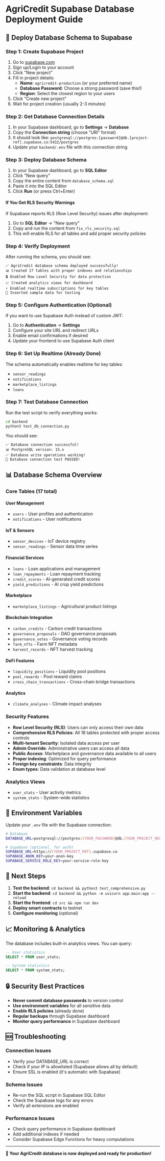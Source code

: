 # AgriCredit Supabase Database Deployment Guide

## 🚀 Deploy Database Schema to Supabase

### Step 1: Create Supabase Project

1. Go to [supabase.com](https://supabase.com)
2. Sign up/Login to your account
3. Click "New project"
4. Fill in project details:
   - **Name**: `agricredit-production` (or your preferred name)
   - **Database Password**: Choose a strong password (save this!)
   - **Region**: Select the closest region to your users
5. Click "Create new project"
6. Wait for project creation (usually 2-3 minutes)

### Step 2: Get Database Connection Details

1. In your Supabase dashboard, go to **Settings** → **Database**
2. Copy the **Connection string** (choose "URI" format)
3. It should look like: `postgresql://postgres:[password]@db.[project-ref].supabase.co:5432/postgres`
4. Update your `backend/.env` file with this connection string

### Step 3: Deploy Database Schema

1. In your Supabase dashboard, go to **SQL Editor**
2. Click "New query"
3. Copy the entire content from `database_schema.sql`
4. Paste it into the SQL Editor
5. Click **Run** (or press Ctrl+Enter)

#### If You Get RLS Security Warnings

If Supabase reports RLS (Row Level Security) issues after deployment:

1. Go to **SQL Editor** → "New query"
2. Copy and run the content from `fix_rls_security.sql`
3. This will enable RLS for all tables and add proper security policies

### Step 4: Verify Deployment

After running the schema, you should see:

```
✅ AgriCredit database schema deployed successfully!
📊 Created 17 tables with proper indexes and relationships
🔒 Enabled Row Level Security for data protection
📈 Created analytics views for dashboard
⚡ Enabled realtime subscriptions for key tables
👤 Inserted sample data for testing
```

### Step 5: Configure Authentication (Optional)

If you want to use Supabase Auth instead of custom JWT:

1. Go to **Authentication** → **Settings**
2. Configure your site URL and redirect URLs
3. Enable email confirmations if desired
4. Update your frontend to use Supabase Auth client

### Step 6: Set Up Realtime (Already Done)

The schema automatically enables realtime for key tables:
- `sensor_readings`
- `notifications`
- `marketplace_listings`
- `loans`

### Step 7: Test Database Connection

Run the test script to verify everything works:

```bash
cd backend
python3 test_db_connection.py
```

You should see:
```
✅ Database connection successful!
📊 PostgreSQL version: 15.x
✅ Database write operations working!
🎉 Database connection test PASSED!
```

## 📊 Database Schema Overview

### Core Tables (17 total)

#### User Management
- `users` - User profiles and authentication
- `notifications` - User notifications

#### IoT & Sensors
- `sensor_devices` - IoT device registry
- `sensor_readings` - Sensor data time series

#### Financial Services
- `loans` - Loan applications and management
- `loan_repayments` - Loan repayment tracking
- `credit_scores` - AI-generated credit scores
- `yield_predictions` - AI crop yield predictions

#### Marketplace
- `marketplace_listings` - Agricultural product listings

#### Blockchain Integration
- `carbon_credits` - Carbon credit transactions
- `governance_proposals` - DAO governance proposals
- `governance_votes` - Governance voting records
- `farm_nfts` - Farm NFT metadata
- `harvest_records` - NFT harvest tracking

#### DeFi Features
- `liquidity_positions` - Liquidity pool positions
- `pool_rewards` - Pool reward claims
- `cross_chain_transactions` - Cross-chain bridge transactions

#### Analytics
- `climate_analyses` - Climate impact analyses

### Security Features

- **Row Level Security (RLS)**: Users can only access their own data
- **Comprehensive RLS Policies**: All 18 tables protected with proper access controls
- **Multi-tenant Security**: Isolated data access per user
- **Admin Override**: Administrative users can access all data
- **Public Access**: Marketplace and governance data available to all users
- **Proper indexing**: Optimized for query performance
- **Foreign key constraints**: Data integrity
- **Enum types**: Data validation at database level

### Analytics Views

- `user_stats` - User activity metrics
- `system_stats` - System-wide statistics

## 🔧 Environment Variables

Update your `.env` file with the Supabase connection:

```bash
# Database
DATABASE_URL=postgresql://postgres:[YOUR_PASSWORD]@db.[YOUR_PROJECT_REF].supabase.co:5432/postgres

# Supabase (optional, for auth)
SUPABASE_URL=https://[YOUR_PROJECT_REF].supabase.co
SUPABASE_ANON_KEY=your-anon-key
SUPABASE_SERVICE_ROLE_KEY=your-service-role-key
```

## 🚀 Next Steps

1. **Test the backend**: `cd backend && python3 test_comprehensive.py`
2. **Start the backend**: `cd backend && python -m uvicorn app.main:app --reload`
3. **Start the frontend**: `cd src && npm run dev`
4. **Deploy smart contracts** to testnet
5. **Configure monitoring** (optional)

## 📈 Monitoring & Analytics

The database includes built-in analytics views. You can query:

```sql
-- User statistics
SELECT * FROM user_stats;

-- System statistics
SELECT * FROM system_stats;
```

## 🔒 Security Best Practices

- **Never commit database passwords** to version control
- **Use environment variables** for all sensitive data
- **Enable RLS policies** (already done)
- **Regular backups** through Supabase dashboard
- **Monitor query performance** in Supabase dashboard

## 🆘 Troubleshooting

### Connection Issues
- Verify your DATABASE_URL is correct
- Check if your IP is allowlisted (Supabase allows all by default)
- Ensure SSL is enabled (it's automatic with Supabase)

### Schema Issues
- Re-run the SQL script in Supabase SQL Editor
- Check the Supabase logs for any errors
- Verify all extensions are enabled

### Performance Issues
- Check query performance in Supabase dashboard
- Add additional indexes if needed
- Consider Supabase Edge Functions for heavy computations

---

**🎉 Your AgriCredit database is now deployed and ready for production!**
